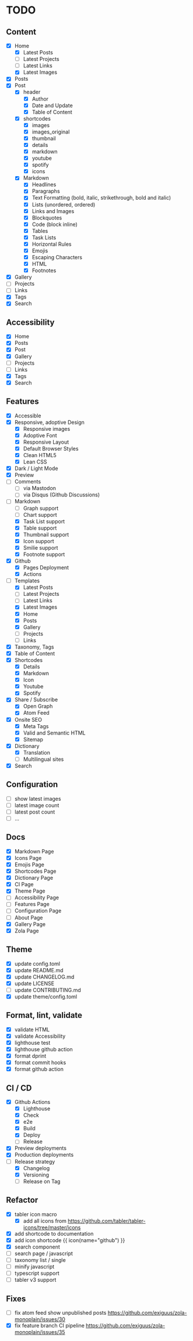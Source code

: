 # TODO

## Content

- [x] Home
  - [x] Latest Posts
  - [ ] Latest Projects
  - [ ] Latest Links
  - [x] Latest Images
- [x] Posts
- [x] Post
  - [x] header
    - [x] Author
    - [x] Date and Update
    - [x] Table of Content
  - [x] shortcodes
    - [x] images
    - [x] images_original
    - [x] thumbnail
    - [x] details
    - [x] markdown
    - [x] youtube
    - [x] spotify
    - [x] icons
  - [x] Markdown
    - [x] Headlines
    - [x] Paragraphs
    - [x] Text Formatting (bold, italic, strikethrough, bold and italic)
    - [x] Lists (unordered, ordered)
    - [x] Links and Images
    - [x] Blockquotes
    - [x] Code (block inline)
    - [x] Tables
    - [x] Task Lists
    - [x] Horizontal Rules
    - [x] Emojis
    - [x] Escaping Characters
    - [x] HTML
    - [x] Footnotes
- [x] Gallery
- [ ] Projects
- [ ] Links
- [x] Tags
- [x] Search

## Accessibility

- [x] Home
- [x] Posts
- [x] Post
- [x] Gallery
- [ ] Projects
- [ ] Links
- [x] Tags
- [x] Search

## Features

- [x] Accessible
- [x] Responsive, adoptive Design
  - [x] Responsive images
  - [x] Adoptive Font
  - [x] Responsive Layout
  - [x] Default Browser Styles
  - [x] Clean HTML5
  - [x] Lean CSS
- [x] Dark / Light Mode
- [x] Preview
- [ ] Comments
  - [ ] via Mastodon
  - [ ] via Disqus (Github Discussions)
- [ ] Markdown
  - [ ] Graph support
  - [ ] Chart support
  - [x] Task List support
  - [x] Table support
  - [x] Thumbnail support
  - [x] Icon support
  - [x] Smilie support
  - [x] Footnote support
- [x] Github
  - [x] Pages Deployment
  - [x] Actions
- [ ] Templates
  - [x] Latest Posts
  - [ ] Latest Projects
  - [ ] Latest Links
  - [x] Latest Images
  - [x] Home
  - [x] Posts
  - [x] Gallery
  - [ ] Projects
  - [ ] Links
- [x] Taxonomy, Tags
- [x] Table of Content
- [x] Shortcodes
  - [x] Details
  - [x] Markdown
  - [x] Icon
  - [x] Youtube
  - [x] Spotify
- [x] Share / Subscribe
  - [x] Open Graph
  - [x] Atom Feed
- [x] Onsite SEO
  - [x] Meta Tags
  - [x] Valid and Semantic HTML
  - [x] Sitemap
- [x] Dictionary
  - [x] Translation
  - [ ] Multilingual sites
- [x] Search

## Configuration

- [ ] show latest images
- [ ] latest image count
- [ ] latest post count
- [ ] ...

## Docs

- [x] Markdown Page
- [x] Icons Page
- [x] Emojis Page
- [x] Shortcodes Page
- [x] Dictionary Page
- [x] CI Page
- [x] Theme Page
- [ ] Accessibility Page
- [ ] Features Page
- [ ] Configuration Page
- [ ] About Page
- [x] Gallery Page
- [x] Zola Page

## Theme

- [x] update config.toml
- [x] update README.md
- [x] update CHANGELOG.md
- [x] update LICENSE
- [ ] update CONTRIBUTING.md
- [x] update theme/config.toml

## Format, lint, validate

- [x] validate HTML
- [x] validate Accessibility
- [x] lighthouse test
- [x] lighthouse github action
- [x] format dprint
- [x] format commit hooks
- [x] format github action

## CI / CD

- [x] Github Actions
  - [x] Lighthouse
  - [x] Check
  - [x] e2e
  - [x] Build
  - [x] Deploy
  - [ ] Release
- [x] Preview deployments
- [x] Production deployments
- [ ] Release strategy
  - [x] Changelog
  - [x] Versioning
  - [ ] Release on Tag

## Refactor

- [x] tabler icon macro
  - [x] add all icons from <https://github.com/tabler/tabler-icons/tree/master/icons>
- [x] add shortcode to documentation
- [x] add icon shortcode {{ icon(name="github") }}
- [x] search component
- [ ] search page / javascript
- [ ] taxonomy list / single
- [ ] minify javascript
- [ ] typescript support
- [ ] tabler v3 support

## Fixes

- [ ] fix atom feed show unpublished posts https://github.com/exiguus/zola-monoplain/issues/30
- [x] fix feature branch CI pipeline https://github.com/exiguus/zola-monoplain/issues/35
